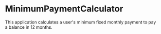 # MinimumPaymentCalculator
This application calculates a user's minimum fixed monthly payment to pay a balance in 12 months.
